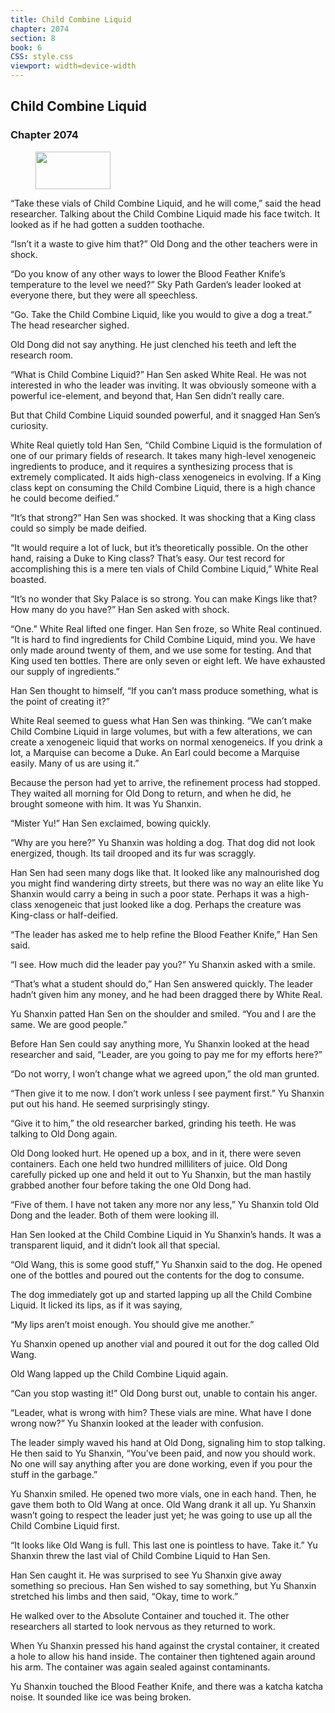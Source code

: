 ```yaml
---
title: Child Combine Liquid
chapter: 2074
section: 8
book: 6
CSS: style.css
viewport: width=device-width
---
```


## Child Combine Liquid

### Chapter 2074

<figure>
	<img src="../Images/gem.gif" alt="" id="gem" width="120" height="60" />
</figure>

“Take these vials of Child Combine Liquid, and he will come,” said the head researcher. Talking about the Child Combine Liquid made his face twitch. It looked as if he had gotten a sudden toothache.

“Isn’t it a waste to give him that?” Old Dong and the other teachers were in shock.

“Do you know of any other ways to lower the Blood Feather Knife’s temperature to the level we need?” Sky Path Garden’s leader looked at everyone there, but they were all speechless.

“Go. Take the Child Combine Liquid, like you would to give a dog a treat.” The head researcher sighed.

Old Dong did not say anything. He just clenched his teeth and left the research room.

“What is Child Combine Liquid?” Han Sen asked White Real. He was not interested in who the leader was inviting. It was obviously someone with a powerful ice-element, and beyond that, Han Sen didn’t really care.

But that Child Combine Liquid sounded powerful, and it snagged Han Sen’s curiosity.

White Real quietly told Han Sen, “Child Combine Liquid is the formulation of one of our primary fields of research. It takes many high-level xenogeneic ingredients to produce, and it requires a synthesizing process that is extremely complicated. It aids high-class xenogeneics in evolving. If a King class kept on consuming the Child Combine Liquid, there is a high chance he could become deified.”

“It’s that strong?” Han Sen was shocked. It was shocking that a King class could so simply be made deified.

“It would require a lot of luck, but it’s theoretically possible. On the other hand, raising a Duke to King class? That’s easy. Our test record for accomplishing this is a mere ten vials of Child Combine Liquid,” White Real boasted.

“It’s no wonder that Sky Palace is so strong. You can make Kings like that? How many do you have?” Han Sen asked with shock.

“One.” White Real lifted one finger. Han Sen froze, so White Real continued. “It is hard to find ingredients for Child Combine Liquid, mind you. We have only made around twenty of them, and we use some for testing. And that King used ten bottles. There are only seven or eight left. We have exhausted our supply of ingredients.”

Han Sen thought to himself, “If you can’t mass produce something, what is the point of creating it?”

White Real seemed to guess what Han Sen was thinking. “We can’t make Child Combine Liquid in large volumes, but with a few alterations, we can create a xenogeneic liquid that works on normal xenogeneics. If you drink a lot, a Marquise can become a Duke. An Earl could become a Marquise easily. Many of us are using it.”

Because the person had yet to arrive, the refinement process had stopped. They waited all morning for Old Dong to return, and when he did, he brought someone with him. It was Yu Shanxin.

“Mister Yu!” Han Sen exclaimed, bowing quickly.

“Why are you here?” Yu Shanxin was holding a dog. That dog did not look energized, though. Its tail drooped and its fur was scraggly.

Han Sen had seen many dogs like that. It looked like any malnourished dog you might find wandering dirty streets, but there was no way an elite like Yu Shanxin would carry a being in such a poor state. Perhaps it was a high-class xenogeneic that just looked like a dog. Perhaps the creature was King-class or half-deified.

“The leader has asked me to help refine the Blood Feather Knife,” Han Sen said.

“I see. How much did the leader pay you?” Yu Shanxin asked with a smile.

“That’s what a student should do,” Han Sen answered quickly. The leader hadn’t given him any money, and he had been dragged there by White Real.

Yu Shanxin patted Han Sen on the shoulder and smiled. “You and I are the same. We are good people.”

Before Han Sen could say anything more, Yu Shanxin looked at the head researcher and said, “Leader, are you going to pay me for my efforts here?”

“Do not worry, I won’t change what we agreed upon,” the old man grunted.

“Then give it to me now. I don’t work unless I see payment first.” Yu Shanxin put out his hand. He seemed surprisingly stingy.

“Give it to him,” the old researcher barked, grinding his teeth. He was talking to Old Dong again.

Old Dong looked hurt. He opened up a box, and in it, there were seven containers. Each one held two hundred milliliters of juice. Old Dong carefully picked up one and held it out to Yu Shanxin, but the man hastily grabbed another four before taking the one Old Dong had.

“Five of them. I have not taken any more nor any less,” Yu Shanxin told Old Dong and the leader. Both of them were looking ill.

Han Sen looked at the Child Combine Liquid in Yu Shanxin’s hands. It was a transparent liquid, and it didn’t look all that special.

“Old Wang, this is some good stuff,” Yu Shanxin said to the dog. He opened one of the bottles and poured out the contents for the dog to consume.

The dog immediately got up and started lapping up all the Child Combine Liquid. It licked its lips, as if it was saying,

“My lips aren’t moist enough. You should give me another.”

Yu Shanxin opened up another vial and poured it out for the dog called Old Wang.

Old Wang lapped up the Child Combine Liquid again.

“Can you stop wasting it!” Old Dong burst out, unable to contain his anger.

“Leader, what is wrong with him? These vials are mine. What have I done wrong now?” Yu Shanxin looked at the leader with confusion.

The leader simply waved his hand at Old Dong, signaling him to stop talking. He then said to Yu Shanxin, “You’ve been paid, and now you should work. No one will say anything after you are done working, even if you pour the stuff in the garbage.”

Yu Shanxin smiled. He opened two more vials, one in each hand. Then, he gave them both to Old Wang at once. Old Wang drank it all up. Yu Shanxin wasn’t going to respect the leader just yet; he was going to use up all the Child Combine Liquid first.

“It looks like Old Wang is full. This last one is pointless to have. Take it.” Yu Shanxin threw the last vial of Child Combine Liquid to Han Sen.

Han Sen caught it. He was surprised to see Yu Shanxin give away something so precious. Han Sen wished to say something, but Yu Shanxin stretched his limbs and then said, “Okay, time to work.”

He walked over to the Absolute Container and touched it. The other researchers all started to look nervous as they returned to work.

When Yu Shanxin pressed his hand against the crystal container, it created a hole to allow his hand inside. The container then tightened again around his arm. The container was again sealed against contaminants.

Yu Shanxin touched the Blood Feather Knife, and there was a katcha katcha noise. It sounded like ice was being broken.